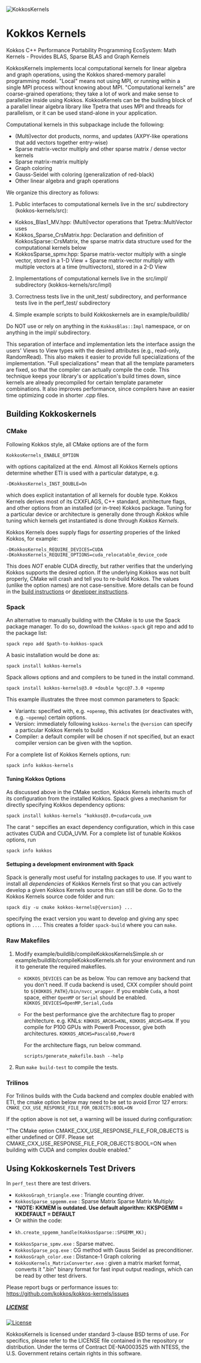 ![KokkosKernels](https://avatars2.githubusercontent.com/u/10199860?s=200&v=4)

# Kokkos Kernels

Kokkos C++ Performance Portability Programming EcoSystem: Math Kernels -
Provides BLAS, Sparse BLAS and Graph Kernels 

KokkosKernels implements local computational kernels for linear
algebra and graph operations, using the Kokkos shared-memory parallel
programming model.  "Local" means not using MPI, or running within a
single MPI process without knowing about MPI.  "Computational kernels"
are coarse-grained operations; they take a lot of work and make sense
to parallelize inside using Kokkos.  KokkosKernels can be the building
block of a parallel linear algebra library like Tpetra that uses MPI
and threads for parallelism, or it can be used stand-alone in your
application.

Computational kernels in this subpackage include the following:

* (Multi)vector dot products, norms, and updates (AXPY-like
    operations that add vectors together entry-wise)
* Sparse matrix-vector multiply and other sparse matrix / dense
    vector kernels
* Sparse matrix-matrix multiply
* Graph coloring
* Gauss-Seidel with coloring (generalization of red-black)
* Other linear algebra and graph operations

We organize this directory as follows:

1. Public interfaces to computational kernels live in the src/
     subdirectory (kokkos-kernels/src):

*    Kokkos_Blas1_MV.hpp: (Multi)vector operations that
       Tpetra::MultiVector uses
*    Kokkos_Sparse_CrsMatrix.hpp: Declaration and definition of
       KokkosSparse::CrsMatrix, the sparse matrix data structure used
       for the computational kernels below
*    KokkosSparse_spmv.hpp: Sparse matrix-vector multiply with a
       single vector, stored in a 1-D View + Sparse matrix-vector multiply with
       multiple vectors at a time (multivectors), stored in a 2-D View

2. Implementations of computational kernels live in the src/impl/
     subdirectory (kokkos-kernels/src/impl)

3. Correctness tests live in the unit_test/ subdirectory, and
     performance tests live in the perf_test/ subdirectory

4. Simple example scripts to build Kokkoskernels are in
     example/buildlib/


Do NOT use or rely on anything in the `KokkosBlas::Impl` namespace, or
on anything in the impl/ subdirectory.

This separation of interface and implementation lets the interface
assign the users' Views to View types with the desired attributes
(e.g., read-only, RandomRead).  This also makes it easier to provide
full specializations of the implementation.  "Full specializations"
mean that all the template parameters are fixed, so that the compiler
can actually compile the code.  This technique keeps your library's or
application's build times down, since kernels are already precompiled
for certain template parameter combinations.  It also improves
performance, since compilers have an easier time optimizing code in
shorter .cpp files.

## Building Kokkoskernels

### CMake
Following Kokkos style, all CMake options are of the form
````
KokkosKernels_ENABLE_OPTION
````
with options capitalized at the end. Almost all Kokkos Kernels options determine
whether ETI is used with a particular datatype, e.g.
````
-DKokkosKernels_INST_DOUBLE=On 
````
which does explicit instantation of all kernels for double type.
Kokkos Kernels derives most of its CXXFLAGS, C++ standard, architecture flags,
and other options from an installed (or in-tree) Kokkos package.
Tuning for a particular device or architecture is generally done through *Kokkos*
while tuning which kernels get instantiated is done through *Kokkos Kernels*.

Kokkos Kernels does supply flags for *asserting* properies of the linked Kokkos,
for example:
````
-DKokkosKernels_REQUIRE_DEVICES=CUDA
-DKokkosKernels_REQUIRE_OPTIONS=cuda_relocatable_device_code
````
This does *NOT* enable CUDA directly, but rather verifies that the underlying Kokkos supports
the desired option. If the underlying Kokkos was not built properly, CMake will crash
and tell you to re-build Kokkos. The values (unlike the option names) are not case-sensitive.
More details can be found in the [build instructions](BUILD.md) or [developer instructions](DEVELOPER.md).


### Spack

An alternative to manually building with the CMake is to use the Spack package manager.
To do so, download the `kokkos-spack` git repo and add to the package list:
````
spack repo add $path-to-kokkos-spack
````
A basic installation would be done as:
````
spack install kokkos-kernels
````
Spack allows options and and compilers to be tuned in the install command.
````
spack install kokkos-kernels@3.0 +double %gcc@7.3.0 +openmp
````
This example illustrates the three most common parameters to Spack:
* Variants: specified with, e.g. `+openmp`, this activates (or deactivates with, e.g. `~openmp`) certain options.
* Version:  immediately following `kokkos-kernels` the `@version` can specify a particular Kokkos Kernels to build
* Compiler: a default compiler will be chosen if not specified, but an exact compiler version can be given with the `%`option.

For a complete list of Kokkos Kernels options, run:
````
spack info kokkos-kernels
````

#### Tuning Kokkos Options
As discussed above in the CMake section, Kokkos Kernels inherits much of its configuration from the installed Kokkos.
Spack gives a mechanism for directly specifying Kokkos dependency options:
````
spack install kokkos-kernels ^kokkos@3.0+cuda+cuda_uvm
````
The carat `^` sepcifies an exact dependency configuration, which in this case activates CUDA and CUDA_UVM.
For a complete list of tunable Kokkos options, run
````
spack info kokkos
````

#### Settuping a development environment with Spack
Spack is generally most useful for installng packages to use.
If you want to install all *dependencies* of Kokkos Kernels first so that you can actively develop a given Kokkos Kernels source this can still be done. Go to the Kokkos Kernels source code folder and run:
````
spack diy -u cmake kokkos-kernels@{version} ...
````
specifying the exact version you want to develop and giving any spec options in `...`.
This creates a folder `spack-build` where you can `make`.

### Raw Makefiles
1. Modify example/buildlib/compileKokkosKernelsSimple.sh or
     example/buildlib/compileKokkosKernels.sh for your environment
     and run it to generate the required makefiles. 
    * `KOKKOS_DEVICES` can be as below. You can remove any backend 
       that you don't need. If cuda backend is used, CXX compiler should point to `${KOKKOS_PATH}/bin/nvcc_wrapper`.
       If you enable `Cuda`, a host space, either `OpenMP` or `Serial` should be enabled.
       `KOKKOS_DEVICES=OpenMP,Serial,Cuda`

    * For the best performance give the architecture flag to proper architecture.
       e.g. KNLs: `KOKKOS_ARCHS=KNL`, `KOKKOS_ARCHS=HSW`. 
       If you compile for P100 GPUs with Power8 Processor, give both architectures.
       `KOKKOS_ARCHS=Pascal60,Power8`
     
       For the architecture flags, run below command.
       ````
       scripts/generate_makefile.bash --help     
       ````

2. Run `make build-test` to compile the tests.


### Trilinos
For Trilinos builds with the Cuda backend and complex double enabled with ETI,
the cmake option below may need to be set to avoid Error 127 errors:
`CMAKE_CXX_USE_RESPONSE_FILE_FOR_OBJECTS:BOOL=ON`

If the option above is not set, a warning will be issued during configuration:

"The CMake option CMAKE_CXX_USE_RESPONSE_FILE_FOR_OBJECTS is either
undefined or OFF.  Please set
CMAKE_CXX_USE_RESPONSE_FILE_FOR_OBJECTS:BOOL=ON when building with CUDA and
complex double enabled."


## Using Kokkoskernels Test Drivers 

In `perf_test` there are test drivers.

* `KokkosGraph_triangle.exe` : Triangle counting driver. 
* `KokkosSparse_spgemm.exe` : Sparse Matrix Sparse Matrix Multiply: 
* *****NOTE: KKMEM is outdated. Use default algorithm: KKSPGEMM = KKDEFAULT = DEFAULT****
* Or within the code:
*     kh.create_spgemm_handle(KokkosSparse::SPGEMM_KK);
* `KokkosSparse_spmv.exe` : Sparse matvec.
* `KokkosSparse_pcg.exe`  : CG method with Gauss Seidel as preconditioner.
* `KokkosGraph_color.exe` : Distance-1 Graph coloring 
* `KokkosKernels_MatrixConverter.exe` : given a matrix market format, converts it ".bin"
   binary format for fast input output readings, which can be read by other test drivers.
   
Please report bugs or performance issues to: https://github.com/kokkos/kokkos-kernels/issues

##### [LICENSE](https://github.com/kokkos/kokkos-kernels/blob/devel/LICENSE)
[![License](https://img.shields.io/badge/License-BSD%203--Clause-blue.svg)](https://opensource.org/licenses/BSD-3-Clause)

KokkosKernels is licensed under standard 3-clause BSD terms of use.  For
specifics, please refer to the LICENSE file contained in the
repository or distribution.  Under the terms of Contract DE-NA0003525 with NTESS,
the U.S. Government retains certain rights in this software.
